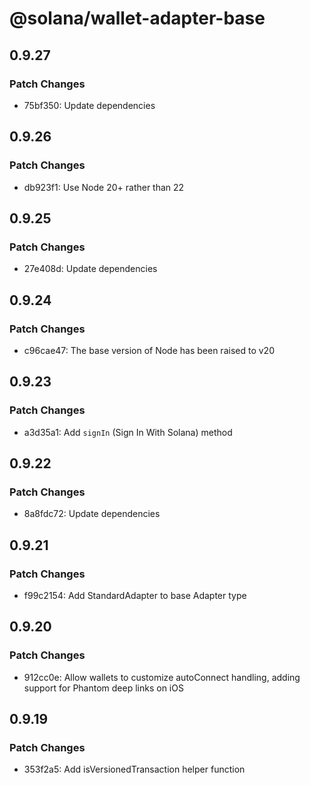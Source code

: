 # @solana/wallet-adapter-base

## 0.9.27

### Patch Changes

- 75bf350: Update dependencies

## 0.9.26

### Patch Changes

- db923f1: Use Node 20+ rather than 22

## 0.9.25

### Patch Changes

- 27e408d: Update dependencies

## 0.9.24

### Patch Changes

- c96cae47: The base version of Node has been raised to v20

## 0.9.23

### Patch Changes

- a3d35a1: Add `signIn` (Sign In With Solana) method

## 0.9.22

### Patch Changes

- 8a8fdc72: Update dependencies

## 0.9.21

### Patch Changes

- f99c2154: Add StandardAdapter to base Adapter type

## 0.9.20

### Patch Changes

- 912cc0e: Allow wallets to customize autoConnect handling, adding support for Phantom deep links on iOS

## 0.9.19

### Patch Changes

- 353f2a5: Add isVersionedTransaction helper function

